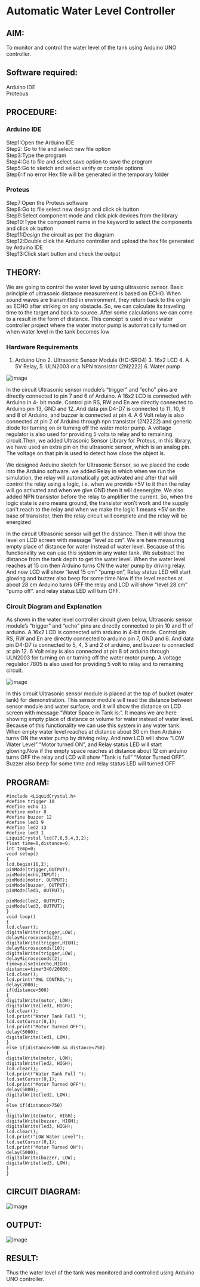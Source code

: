 # Automatic Water Level Controller

##  AIM:
To monitor and control the water level of the tank using Arduino UNO controller.

## Software required:
Arduino IDE </br>
Proteous

## PROCEDURE:
### Arduino IDE
Step1:Open the Arduino IDE </br>
Step2: Go to file and select new file option </br>
Step3:Type the program </br>
Step4:Go to file and select save option to save the program </br>
Step5:Go to sketch and select verify or compile options </br>
Step6:If no error Hex file will be generated in the temporary folder </br>
### Proteus
Step7:Open the Proteus software </br>
Step8:Go to file select new design and click ok button </br>
Step9:Select component mode and click pick devices from the library </br>
Step10:Type the component name in the keyword to select the components and click ok button </br>
Step11:Design the circuit as per the diagram </br>
Step12:Double click the Arduino controller and upload the hex file generated by Arduino IDE </br>
Step13:Click start button and check the output

## THEORY:

We are going to control the water level by using ultrasonic sensor. Basic principle of ultrasonic distance measurement is based on ECHO. When sound waves are transmitted in environment, they return back to the origin as ECHO after striking on any obstacle. So, we can calculate its traveling time to the target and back to source. After some calculations we can come to a result in the form of distance. This concept is used in our water controller project where the water motor pump is automatically turned on when water level in the tank becomes low

### Hardware Requirements 

1. Arduino Uno 2. Ultrasonic Sensor Module (HC-SRO4) 3. 16x2 LCD 4. A 5V Relay, 5. ULN2003 or a NPN transistor (2N2222) 6. Water pump

![image](https://user-images.githubusercontent.com/71547910/235332412-e276fbff-58de-4684-94aa-8c753492c0b2.png)

In the circuit Ultrasonic sensor module’s “trigger” and “echo” pins are directly connected to pin 7 and 6 of Arduino. A 16x2 LCD is connected with Arduino in 4- bit mode. Control pin RS, RW and En are directly connected to Arduino pin 13, GND and 12. And data pin D4-D7 is connected to 11, 10, 9 and 8 of Arduino, and buzzer is connected at pin 4. A 6 Volt relay is also connected at pin 2 of Arduino through npn transistor (2N2222) and generic diode for turning on or turning off the water motor pump. A voltage regulator is also used for providing 5 volts to relay and to remaining circuit.Then, we added Ultrasonic Sensor Library for Proteus, in this library, we have used an extra pin on the ultrasonic sensor, which is an analog pin. The voltage on that pin is used to detect how close the object is.

We designed Arduino sketch for Ultrasonic Sensor, so we placed the code into the Arduino software. we added Relay in which when we run the simulation, the relay will automatically get activated and after that will control the relay using a logic, i.e. when we provide +5V to it then the relay will go activated and when we give GND then it will deenergize. We also added NPN transistor before the relay to amplifier the current. So, when the logic state is zero means ground, the transistor won’t work and the supply can't reach to the relay and when we make the logic 1 means +5V on the base of transistor, then the relay circuit will complete and the relay will be energized

In the circuit Ultrasonic sensor will get the distance. Then it will show the level on LCD screen with message “level xx cm”. We are here measuring empty place of distance for water instead of water level. Because of this functionality we can use this system in any water tank. We substract the distance from the tank depth to get the water level. When the water level reaches at 15 cm then Arduino turns ON the water pump by driving relay. And now LCD will show “level 15 cm” “pump on”, Relay status LED will start glowing and buzzer also beep for some time.Now if the level reaches at about 28 cm Arduino turns OFF the relay and LCD will show “level 28 cm” “pump off”. and relay status LED will turn OFF.

### Circuit Diagram and Explanation

As shown in the water level controller circuit given below, Ultrasonic sensor module’s “trigger” and “echo” pins are directly connected to pin 10 and 11 of arduino. A 16x2 LCD is connected with arduino in 4-bit mode. Control pin RS, RW and En are directly connected to arduino pin 7, GND and 6. And data pin D4-D7 is connected to 5, 4, 3 and 2 of arduino, and buzzer is connected at pin 12. 6 Volt relay is also connected at pin 8 of arduino through ULN2003 for turning on or turning off the water motor pump. A voltage regulator 7805 is also used for providing 5 volt to relay and to remaining circuit.

![image](https://user-images.githubusercontent.com/71547910/235332565-e4933960-e14f-4c34-8c21-240727a93f9c.png)

In this circuit Ultrasonic sensor module is placed at the top of bucket (water tank) for demonstration. This sensor module will read the distance between sensor module and water surface, and it will show the distance on LCD screen with message “Water Space in Tank is:”. It means we are here showing empty place of distance or volume for water instead of water level. Because of this functionality we can use this system in any water tank. When empty water level reaches at distance about 30 cm then Arduino turns ON the water pump by driving relay. And now LCD will show “LOW Water Level” “Motor turned ON”, and Relay status LED will start glowing.Now if the empty space reaches at distance about 12 cm arduino turns OFF the relay and LCD will show “Tank is full” “Motor Turned OFF”. Buzzer also beep for some time and relay status LED will turned OFF




## PROGRAM:
```
#include <LiquidCrystal.h>
#define trigger 10
#define echo 11
#define motor 8
#define buzzer 12
#define led1 9
#define led2 13
#define led3 1
LiquidCrystal lcd(7,6,5,4,3,2);
float time=0,distance=0;
int temp=0;
void setup()
{
lcd.begin(16,2);
pinMode(trigger,OUTPUT);
pinMode(echo,INPUT);
pinMode(motor, OUTPUT);
pinMode(buzzer, OUTPUT);
pinMode(led1, OUTPUT);

pinMode(led2, OUTPUT);
pinMode(led3, OUTPUT);
}
void loop()
{
lcd.clear();
digitalWrite(trigger,LOW);
delayMicroseconds(2);
digitalWrite(trigger,HIGH);
delayMicroseconds(10);
digitalWrite(trigger,LOW);
delayMicroseconds(2);
time=pulseIn(echo,HIGH);
distance=time*340/20000;
lcd.clear();
lcd.print("AWL CONTROL");
delay(2000);
if(distance<500)
{
digitalWrite(motor, LOW);
digitalWrite(led1, HIGH);
lcd.clear();
lcd.print("Water Tank Full ");
lcd.setCursor(0,1);
lcd.print("Motor Turned OFF");
delay(5000);
digitalWrite(led1, LOW);
}
else if(distance>500 && distance<750)
{
digitalWrite(motor, LOW);
digitalWrite(led2, HIGH);
lcd.clear();
lcd.print("Water Tank Full ");
lcd.setCursor(0,1);
lcd.print("Motor Turned OFF");
delay(5000);
digitalWrite(led2, LOW);
}
else if(distance>750)
{
digitalWrite(motor, HIGH);
digitalWrite(buzzer, HIGH);
digitalWrite(led3, HIGH);
lcd.clear();
lcd.print("LOW Water Level");
lcd.setCursor(0,1);
lcd.print("Motor Turned ON");
delay(5000);
digitalWrite(buzzer, LOW);
digitalWrite(led3, LOW);
}
}
```
## CIRCUIT DIAGRAM:

![image](https://github.com/Thenmozhi-Palanisamy/Automatic-water-level-controller/assets/95198708/5f5a60c4-ad33-4c76-849d-c9bdf185adca)


## OUTPUT:
![image](https://github.com/Thenmozhi-Palanisamy/Automatic-water-level-controller/assets/95198708/0fbf1b8e-69fd-4844-877a-55265db8de8d)



## RESULT:
Thus the water level of the tank was monitored and controlled using Arduino UNO controller.

